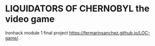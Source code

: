 # LIQUIDATORS OF CHERNOBYL the video game
Ironhack module 1 final project
https://fermarinsanchez.github.io/LOC-game/.
